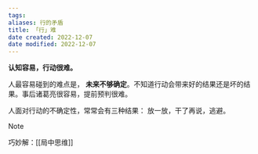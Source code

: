 ```yaml
---
tags: 
aliases: 行的矛盾
title: 「行」难
date created: 2022-12-07
date modified: 2022-12-07
---
```


**认知容易，行动很难。**

人最容易碰到的难点是， **未来不够确定**。不知道行动会带来好的结果还是坏的结果。事后诸葛亮很容易，提前预判很难。

人面对行动的不确定性，常常会有三种结果： 放一放，干了再说，逃避。

> [!NOTE]
> 巧妙解：[[局中思维]]